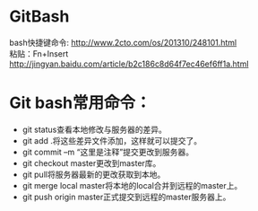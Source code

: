 # GitBash
bash快捷键命令: http://www.2cto.com/os/201310/248101.html  
粘贴：Fn+Insert   http://jingyan.baidu.com/article/b2c186c8d64f7ec46ef6ff1a.html   

# Git bash常用命令：  
* git status查看本地修改与服务器的差异。 
* git add .将这些差异文件添加，这样就可以提交了。  
* git commit –m “这里是注释”提交更改到服务器。  
* git checkout master更改到master库。  
* git pull将服务器最新的更改获取到本地。  
* git merge local master将本地的local合并到远程的master上。  
* git push origin master正式提交到远程的master服务器上。  
